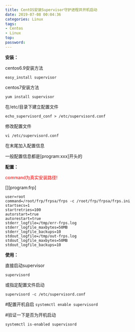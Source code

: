 ```yaml
---
title: CentOS安装Supervisor守护进程并开机启动
date: 2019-07-08 00:04:36
categories: Linux
tags:
- Centos
- Linux
top:
password:
---
```


**安装：**

centos6.9安装方法

`easy_install supervisor`

centos7安装方法

`yum install supervisor`

在/etc/目录下建立配置文件

`echo_supervisord_conf > /etc/supervisord.conf`

修改配置文件

`vi /etc/supervisord.conf`

在末尾加入配置信息

一般配置信息都是[program:xxx]开头的

**配置：**

<span style="color: #ff0000;">command为真实安装路径!</span>

[][program:frp]

```shell
user=root
command=/root/frp/frpsa/frps -c /root/frp/frpsa/frps.ini
startsecs=1
startretries=100
autorstart=true
autorestart=true
stderr_logfile=/tmp/err-frps.log
stderr_logfile_maxbytes=50MB
stderr_logfile_backups=10
stdout_logfile=/tmp/out-frps.log
stdout_logfile_maxbytes=50MB
stdout_logfile_backups=10
```

**使用：**

直接启动supervisor

`supervisord`

或指定配置文件启动

`supervisord -c /etc/supervisord.conf`

#配置开机自启
`systemctl enable supervisord`

#验证一下是否为开机启动

`systemctl is-enabled supervisord`